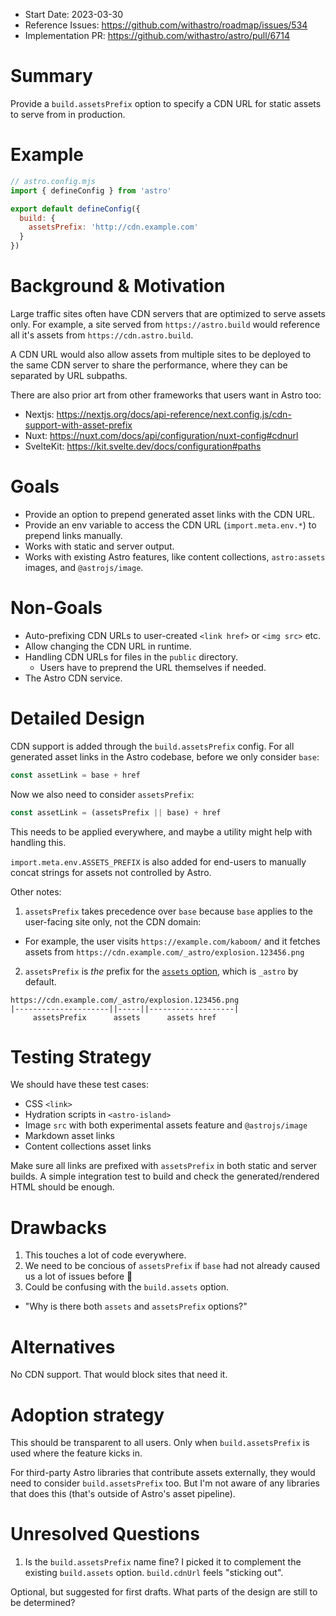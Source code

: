 - Start Date: 2023-03-30
- Reference Issues: https://github.com/withastro/roadmap/issues/534
- Implementation PR: https://github.com/withastro/astro/pull/6714

# Summary

Provide a `build.assetsPrefix` option to specify a CDN URL for static assets to serve from in production.

# Example

```js
// astro.config.mjs
import { defineConfig } from 'astro'

export default defineConfig({
  build: {
    assetsPrefix: 'http://cdn.example.com'
  }
})
```

# Background & Motivation

Large traffic sites often have CDN servers that are optimized to serve assets only. For example, a site served from `https://astro.build` would reference all it's assets from `https://cdn.astro.build`.

A CDN URL would also allow assets from multiple sites to be deployed to the same CDN server to share the performance, where they can be separated by URL subpaths.

There are also prior art from other frameworks that users want in Astro too:

- Nextjs: https://nextjs.org/docs/api-reference/next.config.js/cdn-support-with-asset-prefix
- Nuxt: https://nuxt.com/docs/api/configuration/nuxt-config#cdnurl
- SvelteKit: https://kit.svelte.dev/docs/configuration#paths

# Goals

- Provide an option to prepend generated asset links with the CDN URL.
- Provide an env variable to access the CDN URL (`import.meta.env.*`) to prepend links manually.
- Works with static and server output.
- Works with existing Astro features, like content collections, `astro:assets` images, and `@astrojs/image`.

# Non-Goals

- Auto-prefixing CDN URLs to user-created `<link href>` or `<img src>` etc.
- Allow changing the CDN URL in runtime.
- Handling CDN URLs for files in the `public` directory.
  - Users have to preprend the URL themselves if needed.
- The Astro CDN service.

# Detailed Design

CDN support is added through the `build.assetsPrefix` config. For all generated asset links in the Astro codebase, before we only consider `base`:

```js
const assetLink = base + href
```

Now we also need to consider `assetsPrefix`:

```js
const assetLink = (assetsPrefix || base) + href
```

This needs to be applied everywhere, and maybe a utility might help with handling this.

`import.meta.env.ASSETS_PREFIX` is also added for end-users to manually concat strings for assets not controlled by Astro.

Other notes:

1. `assetsPrefix` takes precedence over `base` because `base` applies to the user-facing site only, not the CDN domain:
  - For example, the user visits `https://example.com/kaboom/` and it fetches assets from `https://cdn.example.com/_astro/explosion.123456.png`
2. `assetsPrefix` is _the_ prefix for the [`assets` option](https://docs.astro.build/en/reference/configuration-reference/#buildassets), which is `_astro` by default.
  ```
  https://cdn.example.com/_astro/explosion.123456.png
  |---------------------||-----||-------------------|
       assetsPrefix      assets      assets href
  ```

# Testing Strategy

We should have these test cases:

- CSS `<link>`
- Hydration scripts in `<astro-island>`
- Image `src` with both experimental assets feature and `@astrojs/image`
- Markdown asset links
- Content collections asset links

Make sure all links are prefixed with `assetsPrefix` in both static and server builds. A simple integration test to build and check the generated/rendered HTML should be enough.

# Drawbacks

1. This touches a lot of code everywhere.
2. We need to be concious of `assetsPrefix` if `base` had not already caused us a lot of issues before 🥲
3. Could be confusing with the `build.assets` option.
  - "Why is there both `assets` and `assetsPrefix` options?"

# Alternatives

No CDN support. That would block sites that need it.

# Adoption strategy

This should be transparent to all users. Only when `build.assetsPrefix` is used where the feature kicks in.

For third-party Astro libraries that contribute assets externally, they would need to consider `build.assetsPrefix` too. But I'm not aware of any libraries that does this (that's outside of Astro's asset pipeline).

# Unresolved Questions

1. Is the `build.assetsPrefix` name fine? I picked it to complement the existing `build.assets` option. `build.cdnUrl` feels "sticking out".



Optional, but suggested for first drafts.
What parts of the design are still to be determined?
